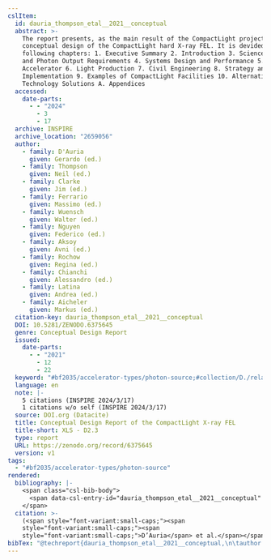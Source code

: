 ```yaml
---
cslItem:
  id: dauria_thompson_etal__2021__conceptual
  abstract: >-
    The report presents, as the main result of the CompactLight project, the
    conceptual design of the CompactLight hard X-ray FEL. It is devided in the
    following chapters: 1. Executive Summary 2. Introduction 3. Science Goals
    and Photon Output Requirements 4. Systems Design and Performance 5.
    Accelerator 6. Light Production 7. Civil Engineering 8. Strategy and
    Implementation 9. Examples of CompactLight Facilities 10. Alternative
    Technology Solutions A. Appendices
  accessed:
    date-parts:
      - - "2024"
        - 3
        - 17
  archive: INSPIRE
  archive_location: "2659056"
  author:
    - family: D'Auria
      given: Gerardo (ed.)
    - family: Thompson
      given: Neil (ed.)
    - family: Clarke
      given: Jim (ed.)
    - family: Ferrario
      given: Massimo (ed.)
    - family: Wuensch
      given: Walter (ed.)
    - family: Nguyen
      given: Federico (ed.)
    - family: Aksoy
      given: Avni (ed.)
    - family: Rochow
      given: Regina (ed.)
    - family: Chianchi
      given: Alessandro (ed.)
    - family: Latina
      given: Andrea (ed.)
    - family: Aicheler
      given: Markus (ed.)
  citation-key: dauria_thompson_etal__2021__conceptual
  DOI: 10.5281/ZENODO.6375645
  genre: Conceptual Design Report
  issued:
    date-parts:
      - - "2021"
        - 12
        - 22
  keyword: "#bf2035/accelerator-types/photon-source;#collection/D./related-strategies"
  language: en
  note: |-
    5 citations (INSPIRE 2024/3/17)
    1 citations w/o self (INSPIRE 2024/3/17)
  source: DOI.org (Datacite)
  title: Conceptual Design Report of the CompactLight X-ray FEL
  title-short: XLS - D2.3
  type: report
  URL: https://zenodo.org/record/6375645
  version: v1
tags:
  - "#bf2035/accelerator-types/photon-source"
rendered:
  bibliography: |-
    <span class="csl-bib-body">
      <span data-csl-entry-id="dauria_thompson_etal__2021__conceptual" class="csl-entry"><span class='author-bib'>D’Auria, Thompson, N. (ed. ), Clarke, J. (ed. ), et al.</span>. <span class='date-bib'>(2021)</span>. <span class='title'><i><b><span style="font-style:normal;">Conceptual Design Report of the CompactLight X-ray FEL</span></b></i></span> (2659056; Version v1) [Conceptual Design Report]. INSPIRE. <span class='URL'><a href='https://doi.org/10.5281/ZENODO.6375645'>LINK</a></span></span>
    </span>
  citation: >-
    (<span style="font-variant:small-caps;"><span
    style="font-variant:small-caps;"><span
    style="font-variant:small-caps;">D’Auria</span> et al.</span></span>, 2021)
bibTex: "@techreport{dauria_thompson_etal__2021__conceptual,\n\tauthor = {D'Auria, Gerardo (ed.) and Thompson, Neil (ed.) and Clarke, Jim (ed.) and Ferrario, Massimo (ed.) and Wuensch, Walter (ed.) and Nguyen, Federico (ed.) and Aksoy, Avni (ed.) and Rochow, Regina (ed.) and Chianchi, Alessandro (ed.) and Latina, Andrea (ed.) and Aicheler, Markus (ed.)},\n\tdoi = {10.5281/ZENODO.6375645},\n\tyear = {2021},\n\tmonth = {dec 22},\n\tnote = {5 citations (INSPIRE 2024/3/17)\n1 citations w/o self (INSPIRE 2024/3/17)},\n\ttitle = {Conceptual {Design} {Report} of the {CompactLight} {X}-ray {FEL}},\n\ttype = {Conceptual {Design} {Report}},\n\turl = {https://zenodo.org/record/6375645},\n\thowpublished = {https://zenodo.org/record/6375645},\n}\n\n"
---
```

